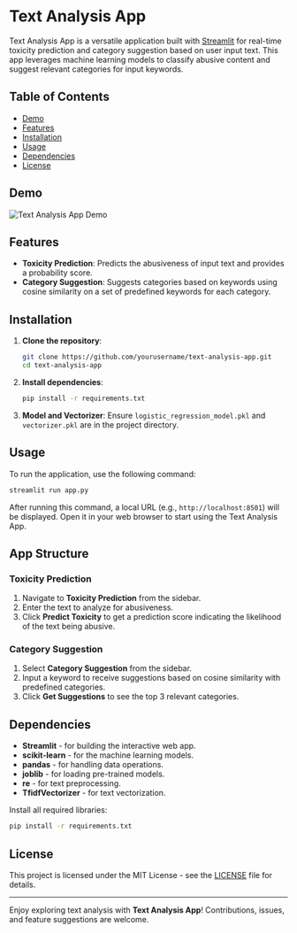 
# Text Analysis App

Text Analysis App is a versatile application built with [Streamlit](https://streamlit.io/) for real-time toxicity prediction and category suggestion based on user input text. This app leverages machine learning models to classify abusive content and suggest relevant categories for input keywords.

## Table of Contents
- [Demo](#demo)
- [Features](#features)
- [Installation](#installation)
- [Usage](#usage)
- [Dependencies](#dependencies)
- [License](#license)

## Demo
![Text Analysis App Demo](demo.gif)

## Features
- **Toxicity Prediction**: Predicts the abusiveness of input text and provides a probability score.
- **Category Suggestion**: Suggests categories based on keywords using cosine similarity on a set of predefined keywords for each category.

## Installation

1. **Clone the repository**:
    ```bash
    git clone https://github.com/yourusername/text-analysis-app.git
    cd text-analysis-app
    ```

2. **Install dependencies**:
    ```bash
    pip install -r requirements.txt
    ```

3. **Model and Vectorizer**: Ensure `logistic_regression_model.pkl` and `vectorizer.pkl` are in the project directory.

## Usage

To run the application, use the following command:

```bash
streamlit run app.py
```

After running this command, a local URL (e.g., `http://localhost:8501`) will be displayed. Open it in your web browser to start using the Text Analysis App.

## App Structure
### Toxicity Prediction
1. Navigate to **Toxicity Prediction** from the sidebar.
2. Enter the text to analyze for abusiveness.
3. Click **Predict Toxicity** to get a prediction score indicating the likelihood of the text being abusive.

### Category Suggestion
1. Select **Category Suggestion** from the sidebar.
2. Input a keyword to receive suggestions based on cosine similarity with predefined categories.
3. Click **Get Suggestions** to see the top 3 relevant categories.

## Dependencies

- **Streamlit** - for building the interactive web app.
- **scikit-learn** - for the machine learning models.
- **pandas** - for handling data operations.
- **joblib** - for loading pre-trained models.
- **re** - for text preprocessing.
- **TfidfVectorizer** - for text vectorization.

Install all required libraries:
```bash
pip install -r requirements.txt
```

## License

This project is licensed under the MIT License - see the [LICENSE](LICENSE) file for details.

---

Enjoy exploring text analysis with **Text Analysis App**! Contributions, issues, and feature suggestions are welcome.
